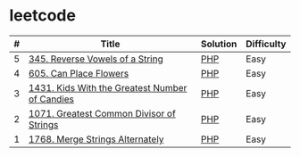 # leetcode    

| # | Title | Solution | Difficulty |
|---| ----- | -------- | ---------- |
|5|[345. Reverse Vowels of a String](https://leetcode.com/problems/reverse-vowels-of-a-string/description/)|[PHP](./reverseVowels.php)|Easy|
|4|[605. Can Place Flowers](https://leetcode.com/problems/can-place-flowers/description/?envType=study-plan-v2&envId=leetcode-75)|[PHP](./canPlaceFlowers.php)|Easy|
|3|[1431. Kids With the Greatest Number of Candies](https://leetcode.com/problems/kids-with-the-greatest-number-of-candies/submissions/1139561196?source=submission-ac)|[PHP](./kidsWithCandies.php)|Easy|
|2|[1071. Greatest Common Divisor of Strings](https://leetcode.com/problems/greatest-common-divisor-of-strings/description/)|[PHP](./gcdOfStrings.php)|Easy|
|1|[1768. Merge Strings Alternately](https://leetcode.com/problems/merge-strings-alternately/description/?envType=study-plan-v2&envId=leetcode-75) | [PHP](./mergeAlternately.php)|Easy|

